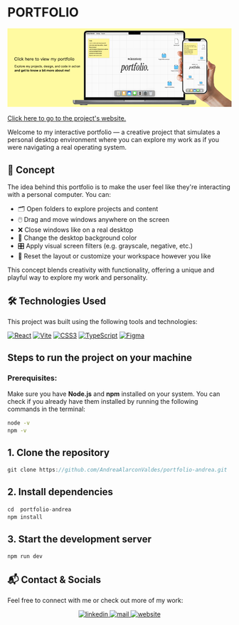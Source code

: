 # PORTFOLIO

<a href="https://andreaalarconvaldes.github.io/portfolio-andrea/" target="_blank">
<img src="/public/portfolio-mockup.png" alt=website  />
</a>

[Click here to go to the project's website.](https://andreaalarconvaldes.github.io/portfolio-andrea/)

Welcome to my interactive portfolio — a creative project that simulates a personal desktop environment where you can explore my work as if you were navigating a real operating system.

## 🧠 Concept

The idea behind this portfolio is to make the user feel like they're interacting with a personal computer. You can:

- 🗂️ Open folders to explore projects and content
- 🖱️ Drag and move windows anywhere on the screen
- ❌ Close windows like on a real desktop
- 🎨 Change the desktop background color
- 🎛️ Apply visual screen filters (e.g. grayscale, negative, etc.)
- 🧹 Reset the layout or customize your workspace however you like

This concept blends creativity with functionality, offering a unique and playful way to explore my work and personality.


## 🛠 Technologies Used

This project was built using the following tools and technologies:

<p align="start">
<a href="https://reactjs.org/" target="_blank" rel="noreferrer"><img src="https://raw.githubusercontent.com/danielcranney/readme-generator/main/public/icons/skills/react-colored.svg" width="36" height="36" alt="React" /></a> 
<a href="https://vitejs.dev/" target="_blank" rel="noreferrer"><img src="https://raw.githubusercontent.com/danielcranney/readme-generator/main/public/icons/skills/vite-colored.svg" width="36" height="36" alt="Vite" /></a>
<a href="https://www.w3.org/TR/CSS/#css" target="_blank" rel="noreferrer"><img src="https://raw.githubusercontent.com/danielcranney/readme-generator/main/public/icons/skills/css3-colored.svg" width="36" height="36" alt="CSS3" /></a>
<a href="https://www.typescriptlang.org/" target="_blank" rel="noreferrer"><img src="https://raw.githubusercontent.com/danielcranney/readme-generator/main/public/icons/skills/typescript-colored.svg" width="36" height="36" alt="TypeScript" /></a>
<a href="https://www.figma.com/" target="_blank" rel="noreferrer"><img src="https://raw.githubusercontent.com/danielcranney/readme-generator/main/public/icons/skills/figma-colored.svg" width="36" height="36" alt="Figma" /></a>
</P>

## Steps to run the project on your machine

### Prerequisites:

Make sure you have **Node.js** and **npm** installed on your system. You can check if you already have them installed by running the following commands in the terminal:


```bash
node -v
npm -v
```
## 1. Clone the repository

```js
git clone https://github.com/AndreaAlarconValdes/portfolio-andrea.git
```

## 2. Install dependencies

```js
cd  portfolio-andrea 
npm install
```

## 3. Start the development server

```js
npm run dev
```

## 📬 Contact & Socials
Feel free to connect with me or check out more of my work:

<div align="center">
<a href="https://www.linkedin.com/in/andreaalarconvaldes" target="_blank">
<img src="https://img.shields.io/badge/linkedin-%231E77B5.svg?&style=for-the-badge&logo=linkedin&logoColor=white" alt=linkedin  />
</a>
<a href="mailto:alarconvaldes.a@gmail.com" target="_blank">
<img src="https://img.shields.io/badge/email-%23BB001B.svg?&style=for-the-badge&logo=gmail&logoColor=white" alt=mail  />
</a>
<a href="https://andreaalarconvaldes.github.io/portfolio-andrea/" target="_blank">
<img src="https://img.shields.io/badge/Website-%23707070.svg?&style=for-the-badge&logo=google-cloud&logoColor=white" alt=website  />
</a>
</div>